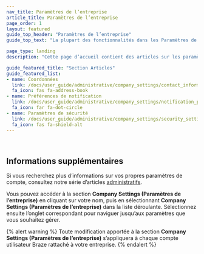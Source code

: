 ```yaml
---
nav_title: Paramètres de l’entreprise
article_title: Paramètres de l’entreprise
page_order: 1
layout: featured
guide_top_header: "Paramètres de l’entreprise"
guide_top_text: "La plupart des fonctionnalités dans les Paramètres de l’entreprise sont uniquement disponibles pour les administrateurs de comptes Braze. Si vous n’avez pas d’accès, mais considérez que vous devriez, contactez l’administrateur du compte Braze de votre entreprise."

page_type: landing
description: "Cette page d’accueil contient des articles sur les paramètres de la société. Ici, vous pouvez trouver de l’aide pour configurer les coordonnées, les notifications et les paramètres de sécurité."

guide_featured_title: "Section Articles"
guide_featured_list:
- name: Coordonnées
  link: /docs/user_guide/administrative/company_settings/contact_information/
  fa_icon: fas fa-address-book
- name: Préférences de notification
  link: /docs/user_guide/administrative/company_settings/notification_preferences/
  fa_icon: far fa-dot-circle
- name: Paramètres de sécurité
  link: /docs/user_guide/administrative/company_settings/security_settings/
  fa_icon: fas fa-shield-alt
---
```

<br>

## Informations supplémentaires

Si vous recherchez plus d’informations sur vos propres paramètres de compte, consultez notre série d’articles [administratifs][1].

Vous pouvez accéder à la section **Company Settings (Paramètres de l’entreprise)** en cliquant sur votre nom, puis en sélectionnant **Company Settings (Paramètres de l’entreprise)** dans la liste déroulante. Sélectionnez ensuite l’onglet correspondant pour naviguer jusqu’aux paramètres que vous souhaitez gérer.

{% alert warning %}
Toute modification apportée à la section **Company Settings (Paramètres de l’entreprise)** s’appliquera à chaque compte utilisateur Braze rattaché à votre entreprise.
{% endalert %}

<br>

[1]: {{site.baseurl}}/user_guide/administrative/
